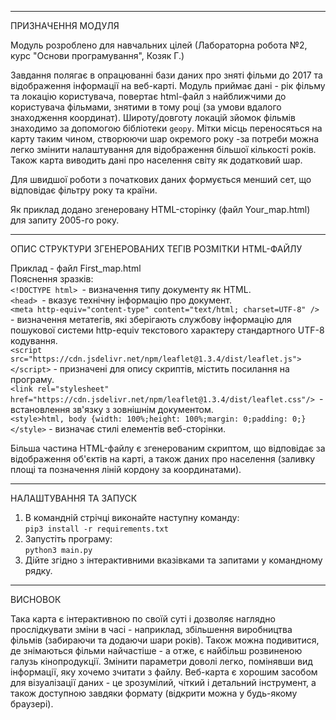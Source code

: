 ***
ПРИЗНАЧЕННЯ МОДУЛЯ

Модуль розроблено для навчальних цілей (Лабораторна робота №2, курс "Основи програмування", Козяк Г.)

Завдання полягає в опрацюванні бази даних про зняті фільми до 2017 та відображення інформації 
на веб-карті.
Модуль приймає дані - рік фільму та локацію користувача, повертає html-файл з найближчими до користувача фільмами, знятими в тому році (за умови вдалого знаходження координат).
Широту/довготу локацій зйомок фільмів знаходимо за допомогою бібліотеки `geopy`. 
Мітки місць переносяться на карту таким чином, створюючи шар окремого року -за потреби можна легко змінити налаштування для відображення більшої кількості років.
Також карта виводить дані про населення світу як додатковий шар.

Для швидшої роботи з початкових даних формується менший сет, що відповідає фільтру року та країни. 

Як приклад додано згенеровану HTML-сторінку (файл Your_map.html) для запиту 2005-го року.

***
ОПИС СТРУКТУРИ ЗГЕНЕРОВАНИХ ТЕГІВ РОЗМІТКИ HTML-ФАЙЛУ

Приклад - файл First_map.html    
Пояснення зразків:    
`<!DOCTYPE html> `- визначення типу документу як HTML.  
`<head> `- вказує технічну інформацію про документ.    
`<meta http-equiv="content-type" content="text/html; charset=UTF-8" />` - визначення метатегів,
які зберігають службову інформацію для пошукової системи http-equiv текстового 
характеру стандартного UTF-8 кодування.    
`<script src="https://cdn.jsdelivr.net/npm/leaflet@1.3.4/dist/leaflet.js"></script>` - призначені
для опису скриптів, містить посилання на програму.    
`<link rel="stylesheet" href="https://cdn.jsdelivr.net/npm/leaflet@1.3.4/dist/leaflet.css"/> `- встановлення зв'язку з зовнішнім документом.    
`<style>html, body {width: 100%;height: 100%;margin: 0;padding: 0;}</style>` - визначає 
стилі елементів веб-сторінки.

Більша частина HTML-файлу є згенерованим скриптом, що відповідає за відображення об'єктів на карті, а також даних про населення (заливку площі та позначення ліній кордону за координатами).

***
НАЛАШТУВАННЯ ТА ЗАПУСК

1. В командній стрічці виконайте наступну команду:    
`pip3 install -r requirements.txt`
2. Запустіть програму:    
`python3 main.py`
3. Дійте згідно з інтерактивними вказівками та запитами у командному рядку.

***
ВИСНОВОК

Така карта є інтерактивною по своїй суті і дозволяє наглядно прослідкувати зміни в часі - наприклад,
збільшення виробництва фільмів (забираючи та додаючи шари років). Також можна подивитися,
де знімаються фільми найчастіше - а отже, є найбільш розвиненою галузь кінопродукції.
Змінити параметри доволі легко, помінявши вид інформації, яку хочемо зчитати з файлу.
Веб-карта є хорошим засобом для візуалізації даних - це зрозумілий, чіткий і детальний інструмент,
 а також доступною завдяки формату (відкрити можна у будь-якому браузері).
